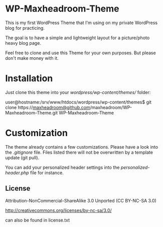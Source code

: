 WP-Maxheadroom-Theme
====================

This is my first WordPress Theme that I'm using on my private WordPress blog for practicing.

The goal is to have a simple and lightweight layout for a picture/photo heavy blog page.

Feel free to clone and use this Theme for your own purposes. But please don't make money with it. 

Installation
============

Just clone this theme into your _wordpress/wp-content/themes/_ folder:

user@hostname:/srv/www/htdocs/wordpress/wp-content/themes$ git clone https://maxheadroom@github.com/maxheadroom/WP-Maxheadroom-Theme.git WP-Maxheadroom-Theme

Customization
=============

The theme already contains a few customizations. Please have a look into the _.gitignore_ file. Files listed there will not be 
overwritten by a template update (git pull).

You can add your personalized header settings into the _personalized-header.php_ file for instance.

License
-------

Attribution-NonCommercial-ShareAlike 3.0 Unported (CC BY-NC-SA 3.0)

http://creativecommons.org/licenses/by-nc-sa/3.0/

can also be found in license.txt
